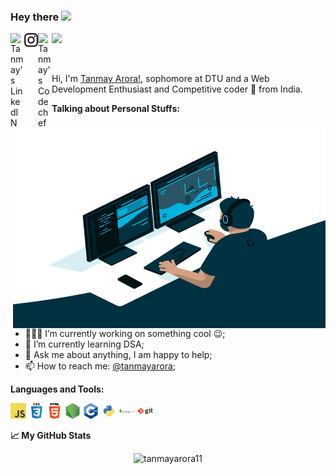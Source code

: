 <!-- ### Hi there 👋 -->

### Hey there <img src="https://media.giphy.com/media/hvRJCLFzcasrR4ia7z/giphy.gif" width="25px">

<a href="https://www.linkedin.com/in/tanmay-arora-751319197/">
  <img align="left" alt="Tanmay's LinkedIN" width="22px" src="https://raw.githubusercontent.com/peterthehan/peterthehan/master/assets/linkedin.svg" />
</a>

<a href="https://www.instagram.com/tanmay.arora11/">
  <img align="left" alt="Tanmay's Instagram" width="22px" src="https://raw.githubusercontent.com/zenPidgin/instagram_svg/8330bc7954493d18badc36dd73b4958130edb0a0/instagram.svg" />
</a>

<a href="https://www.codechef.com/users/tanny_567">
  <img align="left" alt="Tanmay's Codechef" width="22px" src="https://iconhelper.cn/svg/brands/codechef.svg" />
</a>

![](https://visitor-badge.glitch.me/badge?page_id=tanmayarora11.tanmayarora11)

<br />

Hi, I'm [Tanmay Arora!](https://tanmayarora11.github.io/), sophomore at DTU and a Web Development Enthusiast and Competitive coder 🚀 from India.

  <img align="right" alt="GIF" src="https://github.com/tanmayarora11/tanmayarora11/blob/main/coding.gif?raw=true" width="500" height="320" />
  
**Talking about Personal Stuffs:**

- 👨🏽‍💻 I’m currently working on something cool :wink:;
- 🌱 I’m currently learning DSA; 
- 💬 Ask me about anything, I am happy to help;
- 📫 How to reach me: [@tanmayarora](https://www.linkedin.com/in/tanmay-arora-751319197/);

**Languages and Tools:**  

<code><img height="25" src="https://raw.githubusercontent.com/github/explore/80688e429a7d4ef2fca1e82350fe8e3517d3494d/topics/javascript/javascript.png"></code>
<code><img height="25" src="https://raw.githubusercontent.com/github/explore/80688e429a7d4ef2fca1e82350fe8e3517d3494d/topics/css/css.png"></code>
<code><img height="25" src="https://raw.githubusercontent.com/github/explore/5c058a388828bb5fde0bcafd4bc867b5bb3f26f3/topics/html/html.png"></code>
<code><img height="25" src="https://raw.githubusercontent.com/github/explore/80688e429a7d4ef2fca1e82350fe8e3517d3494d/topics/nodejs/nodejs.png"></code>
<code><img height="25" src="https://raw.githubusercontent.com/github/explore/80688e429a7d4ef2fca1e82350fe8e3517d3494d/topics/cpp/cpp.png"></code>
<code><img height="25" src="https://raw.githubusercontent.com/github/explore/80688e429a7d4ef2fca1e82350fe8e3517d3494d/topics/python/python.png"></code>
<code><img height="25" src="https://raw.githubusercontent.com/github/explore/80688e429a7d4ef2fca1e82350fe8e3517d3494d/topics/mongodb/mongodb.png"></code>
<code><img height="25" src="https://raw.githubusercontent.com/github/explore/80688e429a7d4ef2fca1e82350fe8e3517d3494d/topics/git/git.png"></code>


**📈 My GitHub Stats**


<p align="center"> <img src="https://github-readme-stats.vercel.app/api?username=tanmayarora11&show_icons=true&theme=gotham" alt="tanmayarora11" />

<!--
**tanmayarora11/tanmayarora11** is a ✨ _special_ ✨ repository because its `README.md` (this file) appears on your GitHub profile.

Here are some ideas to get you started:

- 🔭 I’m currently working on ...
- 🌱 I’m currently learning ...
- 👯 I’m looking to collaborate on ...
- 🤔 I’m looking for help with ...
- 💬 Ask me about ...
- 📫 How to reach me: ...
- 😄 Pronouns: ...
- ⚡ Fun fact: ...
-->
